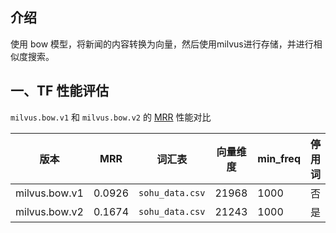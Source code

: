 ## 介绍
使用 bow 模型，将新闻的内容转换为向量，然后使用milvus进行存储，并进行相似度搜索。

## 一、TF 性能评估
`milvus.bow.v1` 和 `milvus.bow.v2` 的 [MRR](https://en.wikipedia.org/wiki/Mean_reciprocal_rank) 性能对比

| 版本 | MRR | 词汇表 | 向量维度 | min_freq | 停用词 |
| --- | --- | --- | --- | --- | --- |
| milvus.bow.v1 | 0.0926 | `sohu_data.csv` | 21968 | 1000 | 否 |
| milvus.bow.v2 | 0.1674 | `sohu_data.csv` | 21243 | 1000 | 是 |
